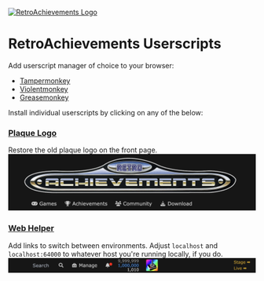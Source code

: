 <p dir="auto"><a href="https://retroachievements.org" rel="nofollow"><img src="https://raw.githubusercontent.com/RetroAchievements/RAWeb/master/public/assets/images/ra-icon.webp" width="200" alt="RetroAchievements Logo" style="max-width: 100%;"></a></p>

# RetroAchievements Userscripts

Add userscript manager of choice to your browser:
- [Tampermonkey](https://tampermonkey.net/)
- [Violentmonkey](https://violentmonkey.github.io/)
- [Greasemonkey](https://www.greasespot.net/)

Install individual userscripts by clicking on any of the below:

### [Plaque Logo](https://raw.githubusercontent.com/RetroAchievements/userscripts/master/dist/plaque-logo.user.js)
Restore the old plaque logo on the front page.
![Plaque logo screenshot](docs/plaque-logo.png)

### [Web Helper](https://raw.githubusercontent.com/RetroAchievements/userscripts/master/dist/web-helper.user.js)
Add links to switch between environments.
Adjust `localhost` and `localhost:64000` to whatever host you're running locally, if you do.
![Web helper screenshot](docs/web-helper.png)
